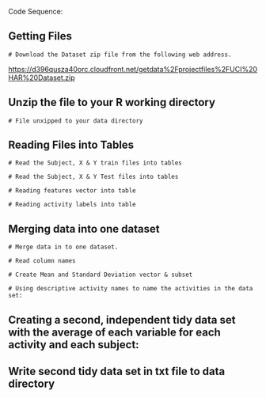 Code Sequence:
## Getting Files
	# Download the Dataset zip file from the following web address.
https://d396qusza40orc.cloudfront.net/getdata%2Fprojectfiles%2FUCI%20HAR%20Dataset.zip

## Unzip the file to your R working directory
	# File unxipped to your data directory

## Reading Files into Tables
	# Read the Subject, X & Y train files into tables 

	# Read the Subject, X & Y Test files into tables

	# Reading features vector into table

	# Reading activity labels into table

## Merging data into one dataset
	# Merge data in to one dataset.

	# Read column names

	# Create Mean and Standard Deviation vector & subset

	# Using descriptive activity names to name the activities in the data set:

## Creating a second, independent tidy data set with the average of each variable for each activity and each subject:

## Write second tidy data set in txt file to data directory

